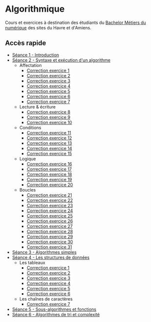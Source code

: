 # Algorithmique

Cours et exercices à destination des étudiants du [Bachelor Métiers du numérique](https://lamanu.fr/bachelor-metiers-du-numerique/) des sites du Havre et d'Amiens.

## Accès rapide
* [Séance 1 - Introduction](https://github.com/CamilleSimon/algorithmique/blob/main/cours/Algorithmique-Seance1.pdf)
* [Séance 2 - Syntaxe et exécution d'un algorithme](https://github.com/CamilleSimon/algorithmique/blob/main/cours/Algorithmique-Seance2.pdf)
    * Affectation
        * [Correction exercice 1](https://github.com/CamilleSimon/algorithmique/blob/main/exercices-seance2/affectation/exercice1.md)
        * [Correction exercice 2](https://github.com/CamilleSimon/algorithmique/blob/main/exercices-seance2/affectation/exercice2.md)
        * [Correction exercice 3](https://github.com/CamilleSimon/algorithmique/blob/main/exercices-seance2/affectation/exercice3.md)
        * [Correction exercice 4](https://github.com/CamilleSimon/algorithmique/blob/main/exercices-seance2/affectation/exercice4.md)
        * [Correction exercice 5](https://github.com/CamilleSimon/algorithmique/blob/main/exercices-seance2/affectation/exercice5.md)
        * [Correction exercice 6](https://github.com/CamilleSimon/algorithmique/blob/main/exercices-seance2/affectation/exercice6.md)
        * [Correction exercice 7](https://github.com/CamilleSimon/algorithmique/blob/main/exercices-seance2/affectation/exercice7.md)
    * Lecture & écriture
        * [Correction exercice 8](https://github.com/CamilleSimon/algorithmique/blob/main/exercices-seance2/lectureEcriture/exercice8.md)
        * [Correction exercice 9](https://github.com/CamilleSimon/algorithmique/blob/main/exercices-seance2/lectureEcriture/exercice9.md)
        * [Correction exercice 10](https://github.com/CamilleSimon/algorithmique/blob/main/exercices-seance2/lectureEcriture/exercice10.md)
    * Conditions
        * [Correction exercice 11](https://github.com/CamilleSimon/algorithmique/blob/main/exercices-seance2/conditions/exercice11.md)
        * [Correction exercice 12](https://github.com/CamilleSimon/algorithmique/blob/main/exercices-seance2/conditions/exercice12.md)
        * [Correction exercice 13](https://github.com/CamilleSimon/algorithmique/blob/main/exercices-seance2/conditions/exercice13.md)
        * [Correction exercice 14](https://github.com/CamilleSimon/algorithmique/blob/main/exercices-seance2/conditions/exercice14.md)
        * [Correction exercice 15](https://github.com/CamilleSimon/algorithmique/blob/main/exercices-seance2/conditions/exercice15.md)
    * Logique
        * [Correction exercice 16](https://github.com/CamilleSimon/algorithmique/blob/main/exercices-seance2/logique/exercice16.md)
        * [Correction exercice 17](https://github.com/CamilleSimon/algorithmique/blob/main/exercices-seance2/logique/exercice17.md)
        * [Correction exercice 18](https://github.com/CamilleSimon/algorithmique/blob/main/exercices-seance2/logique/exercice18.md)
        * [Correction exercice 19](https://github.com/CamilleSimon/algorithmique/blob/main/exercices-seance2/logique/exercice19.md)
        * [Correction exercice 20](https://github.com/CamilleSimon/algorithmique/blob/main/exercices-seance2/logique/exercice20.md)
    * Boucles
        * [Correction exercice 21](https://github.com/CamilleSimon/algorithmique/blob/main/exercices-seance2/boucles/exercice21.md)
        * [Correction exercice 22](https://github.com/CamilleSimon/algorithmique/blob/main/exercices-seance2/boucles/exercice22.md)
        * [Correction exercice 23](https://github.com/CamilleSimon/algorithmique/blob/main/exercices-seance2/boucles/exercice23.md)
        * [Correction exercice 24](https://github.com/CamilleSimon/algorithmique/blob/main/exercices-seance2/boucles/exercice24.md)
        * [Correction exercice 25](https://github.com/CamilleSimon/algorithmique/blob/main/exercices-seance2/boucles/exercice25.md)
        * [Correction exercice 26](https://github.com/CamilleSimon/algorithmique/blob/main/exercices-seance2/boucles/exercice26.md)
        * [Correction exercice 27](https://github.com/CamilleSimon/algorithmique/blob/main/exercices-seance2/boucles/exercice27.md)
        * [Correction exercice 28](https://github.com/CamilleSimon/algorithmique/blob/main/exercices-seance2/boucles/exercice28.md)
        * [Correction exercice 29](https://github.com/CamilleSimon/algorithmique/blob/main/exercices-seance2/boucles/exercice29.md)
        * [Correction exercice 30](https://github.com/CamilleSimon/algorithmique/blob/main/exercices-seance2/boucles/exercice30.md)
        * [Correction exercice 31](https://github.com/CamilleSimon/algorithmique/blob/main/exercices-seance2/boucles/exercice31.md)
* [Séance 3 - Algorithmes simples](https://github.com/CamilleSimon/algorithmique/blob/main/cours/Algorithmique-Seance3.pdf)
* [Séance 4 - Les structures de données](https://github.com/CamilleSimon/algorithmique/blob/main/cours/Algorithmique-Seance4.pdf)
    * Les tableaux
        * [Correction exercice 1](https://github.com/CamilleSimon/algorithmique/blob/main/exercices-seance4/tableau/exercice1.md)
        * [Correction exercice 2](https://github.com/CamilleSimon/algorithmique/blob/main/exercices-seance4/tableau/exercice2.md)
        * [Correction exercice 3](https://github.com/CamilleSimon/algorithmique/blob/main/exercices-seance4/tableau/exercice3.md)
        * [Correction exercice 4](https://github.com/CamilleSimon/algorithmique/blob/main/exercices-seance4/tableau/exercice4.md)
        * [Correction exercice 5](https://github.com/CamilleSimon/algorithmique/blob/main/exercices-seance4/tableau/exercice5.md)
        * [Correction exercice 6](https://github.com/CamilleSimon/algorithmique/blob/main/exercices-seance4/tableau/exercice6.md)
    * Les chaînes de caractères
        * [Correction exercice 7](https://github.com/CamilleSimon/algorithmique/blob/main/exercices-seance4/chaine-de-caracteres/exercice7.md)
* [Séance 5 - Sous-algorithmes et fonctions](https://github.com/CamilleSimon/algorithmique/blob/main/cours/Algorithmique-Seance5.pdf)
* [Séance 6 - Algorithmes de tri et complexité](https://github.com/CamilleSimon/algorithmique/blob/main/cours/Algorithmique-Seance6.pdf)
